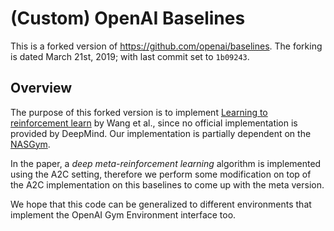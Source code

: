 # (Custom) OpenAI Baselines

This is a forked version of https://github.com/openai/baselines. The forking
is dated March 21st, 2019; with last commit set to `1b09243`.

## Overview

The purpose of this forked version is to implement [Learning
to reinforcement learn](https://arxiv.org/abs/1611.05763) by Wang et al., since no official implementation is provided by DeepMind. Our implementation is partially dependent on the [NASGym](https://github.com/gomerudo/nas-env).

In the paper, a *deep meta-reinforcement learning* algorithm is implemented using the A2C setting, therefore we perform some modification on top of the A2C implementation on this baselines to come up with the meta version.

We hope that this code can be generalized to different environments that
implement the OpenAI Gym Environment interface too.
